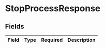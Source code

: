 # StopProcessResponse


## Fields

| Field       | Type        | Required    | Description |
| ----------- | ----------- | ----------- | ----------- |
